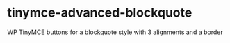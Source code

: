 tinymce-advanced-blockquote
===========================

WP TinyMCE buttons for a blockquote style with 3 alignments and a border


